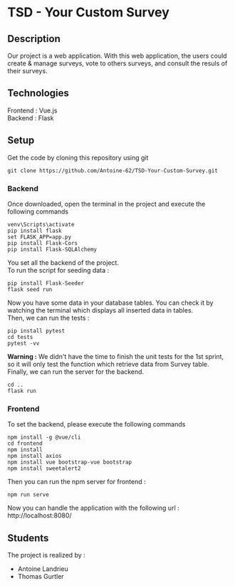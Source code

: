 # TSD - Your Custom Survey

## Description

Our project is a web application. With this web application, the users could create & manage surveys, vote to others surveys, and consult the resuls of their surveys.

## Technologies

Frontend : Vue.js  
Backend : Flask

## Setup

Get the code by cloning this repository using git

```
git clone https://github.com/Antoine-62/TSD-Your-Custom-Survey.git
```
### Backend

Once downloaded, open the terminal in the project and execute the following commands
```
venv\Scripts\activate
pip install flask
set FLASK_APP=app.py
pip install Flask-Cors
pip install Flask-SQLAlchemy
```
You set all the backend of the project.  
To run the script for seeding data :

```
pip install Flask-Seeder
flask seed run
```
Now you have some data in your database tables. You can check it by watching the terminal which displays all inserted data in tables.  
Then, we can run the tests :
```
pip install pytest
cd tests
pytest -vv
```
**Warning :** We didn't have the time to finish the unit tests for the 1st sprint, so it will only test the function which retrieve data from Survey table.   
Finally, we can run the server for the backend.
```
cd ..
flask run
```

### Frontend
To set the backend, please execute the following commands
```
npm install -g @vue/cli
cd frontend
npm install
npm install axios
npm install vue bootstrap-vue bootstrap
npm install sweetalert2
```

Then you can run the npm server for frontend :
```
npm run serve
```
Now you can handle the application with the following url : http://localhost:8080/

## Students
The project is realized by :
* Antoine Landrieu
* Thomas Gurtler
